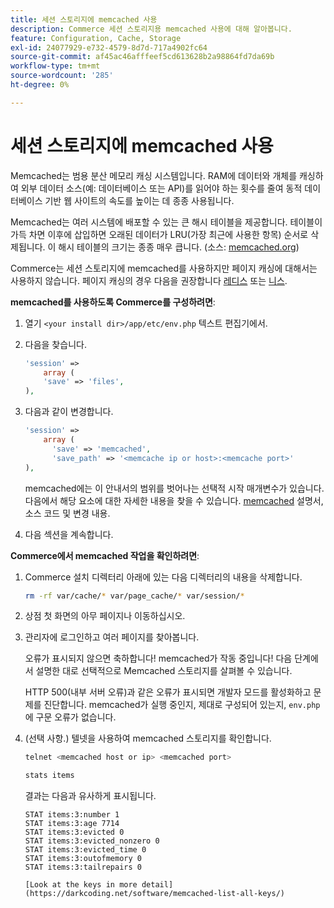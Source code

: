 ```yaml
---
title: 세션 스토리지에 memcached 사용
description: Commerce 세션 스토리지용 memcached 사용에 대해 알아봅니다.
feature: Configuration, Cache, Storage
exl-id: 24077929-e732-4579-8d7d-717a4902fc64
source-git-commit: af45ac46afffeef5cd613628b2a98864fd7da69b
workflow-type: tm+mt
source-wordcount: '285'
ht-degree: 0%

---
```


# 세션 스토리지에 memcached 사용

Memcached는 범용 분산 메모리 캐싱 시스템입니다. RAM에 데이터와 개체를 캐싱하여 외부 데이터 소스(예: 데이터베이스 또는 API)를 읽어야 하는 횟수를 줄여 동적 데이터베이스 기반 웹 사이트의 속도를 높이는 데 종종 사용됩니다.

Memcached는 여러 시스템에 배포할 수 있는 큰 해시 테이블을 제공합니다. 테이블이 가득 차면 이후에 삽입하면 오래된 데이터가 LRU(가장 최근에 사용한 항목) 순서로 삭제됩니다. 이 해시 테이블의 크기는 종종 매우 큽니다. (소스: [memcached.org](https://www.memcached.org/))

Commerce는 세션 스토리지에 memcached를 사용하지만 페이지 캐싱에 대해서는 사용하지 않습니다. 페이지 캐싱의 경우 다음을 권장합니다 [레디스](../cache/redis-pg-cache.md) 또는 [니스](../cache/config-varnish.md).

**memcached를 사용하도록 Commerce를 구성하려면**:

1. 열기 `<your install dir>/app/etc/env.php` 텍스트 편집기에서.
1. 다음을 찾습니다.

   ```php
   'session' =>
       array (
       'save' => 'files',
   ),
   ```

1. 다음과 같이 변경합니다.

   ```php
   'session' =>
       array (
         'save' => 'memcached',
         'save_path' => '<memcache ip or host>:<memcache port>'
   ),
   ```

   memcached에는 이 안내서의 범위를 벗어나는 선택적 시작 매개변수가 있습니다. 다음에서 해당 요소에 대한 자세한 내용을 찾을 수 있습니다. [memcached](https://www.php.net/manual/en/memcached.sessions.php) 설명서, 소스 코드 및 변경 내용.

1. 다음 섹션을 계속합니다.

**Commerce에서 memcached 작업을 확인하려면**:

1. Commerce 설치 디렉터리 아래에 있는 다음 디렉터리의 내용을 삭제합니다.

   ```bash
   rm -rf var/cache/* var/page_cache/* var/session/*
   ```

1. 상점 첫 화면의 아무 페이지나 이동하십시오.

1. 관리자에 로그인하고 여러 페이지를 찾아봅니다.

   오류가 표시되지 않으면 축하합니다! memcached가 작동 중입니다! 다음 단계에서 설명한 대로 선택적으로 Memcached 스토리지를 살펴볼 수 있습니다.

   HTTP 500(내부 서버 오류)과 같은 오류가 표시되면 개발자 모드를 활성화하고 문제를 진단합니다. memcached가 실행 중인지, 제대로 구성되어 있는지, `env.php` 에 구문 오류가 없습니다.

1. (선택 사항.) 텔넷을 사용하여 memcached 스토리지를 확인합니다.

   ```bash
   telnet <memcached host or ip> <memcached port>
   ```

   ```bash
   stats items
   ```

   결과는 다음과 유사하게 표시됩니다.

   ```terminal
   STAT items:3:number 1
   STAT items:3:age 7714
   STAT items:3:evicted 0
   STAT items:3:evicted_nonzero 0
   STAT items:3:evicted_time 0
   STAT items:3:outofmemory 0
   STAT items:3:tailrepairs 0
   
   [Look at the keys in more detail](https://darkcoding.net/software/memcached-list-all-keys/)
   ```
